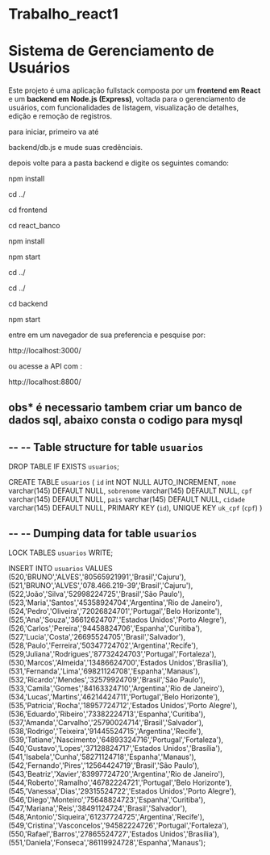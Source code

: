 # Trabalho_react1
# Sistema de Gerenciamento de Usuários

Este projeto é uma aplicação fullstack composta por um **frontend em React** e um **backend em Node.js (Express)**, voltada para o gerenciamento de usuários, com funcionalidades de listagem, visualização de detalhes, edição e remoção de registros.

para iniciar, primeiro va até 

backend/db.js e mude suas credênciais. 

depois volte para a pasta backend e digite os seguintes comando: 

npm install 

cd ../ 

cd frontend 

cd react_banco

npm install

npm start

cd ../ 

cd ../

cd backend

npm start


entre em um navegador de sua preferencia e pesquise por: 

http://localhost:3000/

ou acesse a API com : 

http://localhost:8800/


obs* é necessario tambem criar um banco de dados sql, abaixo consta o codigo para mysql
-------------------------------------------------------------------------------------------

--
-- Table structure for table `usuarios`
--

DROP TABLE IF EXISTS `usuarios`;

CREATE TABLE `usuarios` (
  `id` int NOT NULL AUTO_INCREMENT,
  `nome` varchar(145) DEFAULT NULL,
  `sobrenome` varchar(145) DEFAULT NULL,
  `cpf` varchar(145) DEFAULT NULL,
  `pais` varchar(145) DEFAULT NULL,
  `cidade` varchar(145) DEFAULT NULL,
  PRIMARY KEY (`id`),
  UNIQUE KEY `uk_cpf` (`cpf`)
) 

--
-- Dumping data for table `usuarios`
--

LOCK TABLES `usuarios` WRITE;

INSERT INTO `usuarios` VALUES (520,'BRUNO','ALVES','80565921991','Brasil','Cajuru'),(521,'BRUNO','ALVES','078.466.219-39','Brasil','Cajuru'),(522,'João','Silva','52998224725','Brasil','São Paulo'),(523,'Maria','Santos','45358924704','Argentina','Rio de Janeiro'),(524,'Pedro','Oliveira','72026824701','Portugal','Belo Horizonte'),(525,'Ana','Souza','36612624707','Estados Unidos','Porto Alegre'),(526,'Carlos','Pereira','94458824706','Espanha','Curitiba'),(527,'Lucia','Costa','26695524705','Brasil','Salvador'),(528,'Paulo','Ferreira','50347724702','Argentina','Recife'),(529,'Juliana','Rodrigues','87732424703','Portugal','Fortaleza'),(530,'Marcos','Almeida','13486624700','Estados Unidos','Brasília'),(531,'Fernanda','Lima','69821124708','Espanha','Manaus'),(532,'Ricardo','Mendes','32579924709','Brasil','São Paulo'),(533,'Camila','Gomes','84163324710','Argentina','Rio de Janeiro'),(534,'Lucas','Martins','46214424711','Portugal','Belo Horizonte'),(535,'Patricia','Rocha','18957724712','Estados Unidos','Porto Alegre'),(536,'Eduardo','Ribeiro','73382224713','Espanha','Curitiba'),(537,'Amanda','Carvalho','25790024714','Brasil','Salvador'),(538,'Rodrigo','Teixeira','91445524715','Argentina','Recife'),(539,'Tatiane','Nascimento','64893324716','Portugal','Fortaleza'),(540,'Gustavo','Lopes','37128824717','Estados Unidos','Brasília'),(541,'Isabela','Cunha','58271124718','Espanha','Manaus'),(542,'Fernando','Pires','12564424719','Brasil','São Paulo'),(543,'Beatriz','Xavier','83997724720','Argentina','Rio de Janeiro'),(544,'Roberto','Ramalho','46782224721','Portugal','Belo Horizonte'),(545,'Vanessa','Dias','29315524722','Estados Unidos','Porto Alegre'),(546,'Diego','Monteiro','75648824723','Espanha','Curitiba'),(547,'Mariana','Reis','38491124724','Brasil','Salvador'),(548,'Antonio','Siqueira','61237724725','Argentina','Recife'),(549,'Cristina','Vasconcelos','94582224726','Portugal','Fortaleza'),(550,'Rafael','Barros','27865524727','Estados Unidos','Brasília'),(551,'Daniela','Fonseca','86119924728','Espanha','Manaus');








